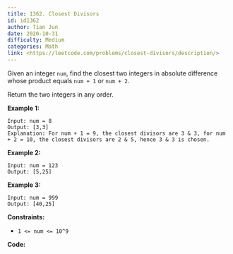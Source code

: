```yaml
---
title: 1362. Closest Divisors
id: id1362
author: Tian Jun
date: 2020-10-31
difficulty: Medium
categories: Math
link: <https://leetcode.com/problems/closest-divisors/description/>
---
```


Given an integer `num`, find the closest two integers in absolute difference
whose product equals `num + 1` or `num + 2`.

Return the two integers in any order.



**Example 1:**
            
	Input: num = 8    
	Output: [3,3]    
	Explanation: For num + 1 = 9, the closest divisors are 3 & 3, for num + 2 = 10, the closest divisors are 2 & 5, hence 3 & 3 is chosen.    

**Example 2:**
            
	Input: num = 123    
	Output: [5,25]    

**Example 3:**
            
	Input: num = 999    
	Output: [40,25]    



**Constraints:**

  * `1 <= num <= 10^9`


**Code:**
